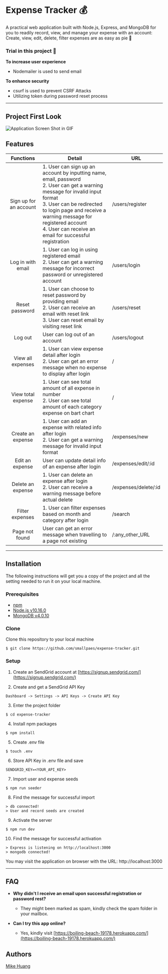 # Expense Tracker 💰
A practical web application built with Node.js, Express, and MongoDB for you to readily record, view, and manage your expense with an account: Create, view, edit, delete, filter expenses are as easy as pie 🥧


### Trial in this project 🤠
**To increase user experience**
+ Nodemailer is used to send email


**To enhance security**
+ csurf is used to prevent CSRF Attacks 
+ Utilizing token during password reset process 

___

## Project First Look
![Application Screen Shot in GIF](expense-tracker.gif)


## Features
| Functions              | Detail                                            | URL                         |
| :--------------------: | ------------------------------------------------- | --------------------------- |
| Sign up for an account | 1. User can sign up an account by inputting name, email, password<br>2. User can get a warning message for invalid input format<br>3. User can be redirected to login page and receive a warning message for registered account<br>4. User can receive an email for successful registration | /users/register |
| Log in with email | 1. User can log in using registered email<br>2. User can get a warning message for incorrect password or unregistered account | /users/login |
| Reset password | 1. User can choose to reset password by providing email<br>2. User can receive an email with reset link<br>3. User can reset email by visiting reset link | /users/reset |
| Log out | User can log out of an account | /users/logout |
| View all expenses | 1. User can view expense detail after login<br>2. User can get an error message when no expense to display after login | / |
| View total expense | 1. User can see total amount of all expense in number<br>2. User can see total amount of each category expense on bart chart | / |
| Create an expense | 1. User can add an expense with related info after login<br>2. User can get a warning message for invalid input format | /expenses/new |   
| Edit an expense | User can update detail info of an expense after login | /expenses/edit/:id |
| Delete an expense | 1. User can delete an expense after login<br>2. User can receive a warning message before actual delete | /expenses/delete/:id |
| Filter expenses | 1. User can filter expenses based on month and category after login | /search |
| Page not found | User can get an error message when travelling to a page not existing | /:any_other_URL |

___

## Installation
The following instructions will get you a copy of the project and all the setting needed to run it on your local machine.


### Prerequisites

- [npm](https://www.npmjs.com/get-npm)
- [Node.js v10.16.0](https://nodejs.org/en/download/)
- [MongoDB v4.0.10](https://www.mongodb.com/download-center/community)


### Clone

Clone this repository to your local machine

```
$ git clone https://github.com/smallpaes/expense-tracker.git
```


### Setup

1. Create an SendGrid account at [https://signup.sendgrid.com/](https://signup.sendgrid.com/)

2. Create and get a SendGrid API Key

```
Dashboard -> Settings -> API Keys -> Create API Key
```

3. Enter the project folder

```
$ cd expense-tracker
```

4. Install npm packages

```
$ npm install
```

5. Create .env file

```
$ touch .env
```

6. Store API Key in .env file and save

```
SENDGRID_KEY=<YOUR_API_KEY>
```

7. Import user and expense seeds

```
$ npm run seeder
```

8. Find the message for successful import

```
> db connected!
> User and record seeds are created
```

9. Activate the server 

```
$ npm run dev
```

10. Find the message for successful activation

```
> Express is listening on http://localhost:3000
> mongodb connected!
```
You may visit the application on browser with the URL: http://localhost:3000

___


## FAQ
- **Why didn't I receive an email upon successful registration or password rest?**
    - They might been marked as spam, kindly check the spam folder in your mailbox.

- **Can I try this app online?**
    - Yes, kindly visit [https://boiling-beach-19178.herokuapp.com/](https://boiling-beach-19178.herokuapp.com/)
    

## Authors
[Mike Huang](https://github.com/smallpaes)